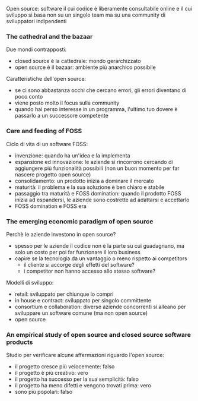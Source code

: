 Open source: software il cui codice è liberamente consultabile online e il cui sviluppo si basa non su un singolo team ma su una community di sviluppatori indipendenti

### The cathedral and the bazaar

Due mondi contrapposti:
- closed source è la cattedrale: mondo gerarchizzato
- open source è il bazaar: ambiente più anarchico possibile

Caratteristiche dell'open source:
- se ci sono abbastanza occhi che cercano errori, gli errori diventano di poco conto
- viene posto molto il focus sulla community
- quando hai perso interesse in un programma, l'ultimo tuo dovere è passarlo a un successore competente

### Care and feeding of FOSS

Ciclo di vita di un software FOSS:
- invenzione: quando ha un'idea e la implementa
- espansione ed innovazione: le aziende si rincorrono cercando di aggiungere più funzionalità possibili (non un buon momento per far nascere progetto open source)
- consolidamento: un prodotto inizia a dominare il mercato
- maturità: il problema e la sua soluzione è ben chiaro e stabile
- passaggio tra maturità e FOSS domination: quando il prodotto FOSS inizia ad espandersi, le aziende sono costrette ad adattarsi e accettarlo
- FOSS domination e FOSS era

### The emerging economic paradigm of open source

Perchè le aziende investono in open source?
- spesso per le aziende il codice non è la parte su cui guadagnano, ma solo un costo per poi far funzionare il loro business
- capire se la tecnologia da un vantaggio o meno rispetto ai competitors
	- il cliente si accorge degli effetti del software?
	- i competitor non hanno accesso allo stesso software?

Modelli di sviluppo:
- retail: sviluppato per chiunque lo compri
- in house e contract: sviluppato per singolo committente
- consortium e collaboration: diverse aziende concorrenti si alleano per sviluppare un software comune (ma non open source)
- open source

### An empirical study of open source and closed source software products

Studio per verificare alcune affermazioni riguardo l'open source:
- il progetto cresce più velocemente: falso
- il progetto è più creativo: vero
- il progetto ha successo per la sua semplicità: falso
- il progetto ha meno difetti e vengono trovati prima: vero
- sono più popolari: falso
